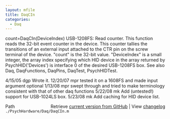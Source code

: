 ```yaml
---
layout: mfile
title: DaqCIn
categories:
  - Daq
---
```


count=DaqCIn\(DeviceIndex\)
USB\-1208FS: Read counter.
This function reads the 32\-bit event counter in the device. This counter
tallies the transitions of an external input attached to the CTR pin on
the screw terminal of the device.
"count" is the 32\-bit value.
"DeviceIndex" is a small integer, the array index specifying which HID
      device in the array returned by PsychHID\('Devices'\) is interface 0
      of the desired USB\-1208FS box.
See also Daq, DaqFunctions, DaqPins, DaqTest, PsychHIDTest.

4/15/05 dgp Wrote it.
12/20/07  mpr   tested it on a 1608FS and made input argument optional
1/13/08   mpr   swept through and tried to make terminology consistent
                    with that of other daq functions
5/22/08   mk  Add \(untested\!\) support for USB\-1024LS box.
5/23/08   mk  Add caching for HID device list.


<div class="code_header" style="text-align:right;">
  <span style="float:left;">Path&nbsp;&nbsp;</span> <span class="counter">Retrieve <a href=
  "https://raw.github.com/Psychtoolbox-3/Psychtoolbox-3/beta/./PsychHardware/Daq/DaqCIn.m">current version from GitHub</a> | View <a href=
  "https://github.com/Psychtoolbox-3/Psychtoolbox-3/commits/beta/./PsychHardware/Daq/DaqCIn.m">changelog</a></span>
</div>
<div class="code">
  <code>./PsychHardware/Daq/DaqCIn.m</code>
</div>
